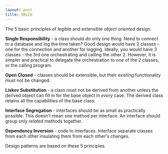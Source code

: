 ```yaml
---
layout: post
title: SOLID
---
```


The 5 basic principles of legible and extensible *object oriented* design.

**Single Responsibility** - a class should _do_ only one thing. Need to connect to a database and log the time taken? Good design would have 2 classes - one for the connection and another for logging. Ideally, you would have 3 classes - the 3rd one orchestrating and calling the other 2. However, it is simpler and practical to delegate the orchestration to one of the 2 classes, or the calling program.

**Open Closed** - classes should be extensible, but their existing functionality must not be changed.

**Liskov Substitution** - a class must not be derived from another unless the derived object can fill in for the base object in _every_ case. The derived class retains all the capabilities of the base class.

**Interface Segregation** - interfaces should be as small as practically possible. This doesn't mean one method per interface. An interface should group only _related_ methods together.

**Dependency Inversion** - code to interfaces. Interface separate classes from each other insulating them from each other's changes.

Design patterns are based on these 5 principles.
